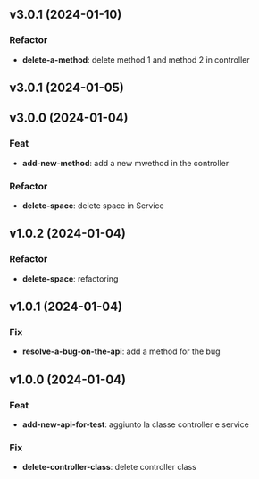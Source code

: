## v3.0.1 (2024-01-10)

### Refactor

- **delete-a-method**: delete method 1 and method 2 in controller

## v3.0.1 (2024-01-05)

## v3.0.0 (2024-01-04)

### Feat

- **add-new-method**: add a new mwethod in the controller

### Refactor

- **delete-space**: delete space in Service

## v1.0.2 (2024-01-04)

### Refactor

- **delete-space**: refactoring

## v1.0.1 (2024-01-04)

### Fix

- **resolve-a-bug-on-the-api**: add a method for the bug

## v1.0.0 (2024-01-04)

### Feat

- **add-new-api-for-test**: aggiunto la classe controller e service

### Fix

- **delete-controller-class**: delete controller class
